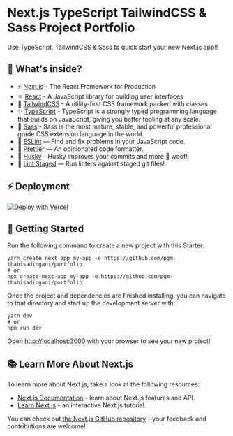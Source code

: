 # Next.js TypeScript TailwindCSS & Sass Project Portfolio

Use TypeScript, TailwindCSS & Sass to quick start your new Next.js app!!

## 🧐 What's inside?

- ⚡️ [Next.js](https://nextjs.org/) - The React Framework for Production
- ⚛️ [React](https://reactjs.org/) - A JavaScript library for building user interfaces
- 🧁 [TailwindCSS](https://tailwindcss.com/) - A utility-first CSS framework packed with classes
- ✨ [TypeScript](https://www.typescriptlang.org/) - TypeScript is a strongly typed programming language that builds on JavaScript, giving you better tooling at any scale.
- 🎉 [Sass](https://sass-lang.com/) - Sass is the most mature, stable, and powerful professional grade CSS extension language in the world.
- 📏 [ESLint](https://eslint.org/) — Find and fix problems in your JavaScript code.
- 🦋 [Prettier](https://prettier.io/) — An opinionated code formatter.
- 🐶 [Husky](https://github.com/typicode/husky) - Husky improves your commits and more 🐶 woof!
- 🐶 [Lint Staged](https://github.com/okonet/lint-staged) — Run linters against staged git files!

## ⚡️ Deployment

[![Deploy with Vercel](https://vercel.com/button)](https://vercel.com/new)

## 🚀 Getting Started

Run the following command to create a new project with this Starter:

```
yarn create next-app my-app -e https://github.com/pgm-thabisadingani/portfolio
# or
npx create-next-app my-app -e https://github.com/pgm-thabisadingani/portfolio
```

Once the project and dependencies are finished installing, you can navigate to that directory and start up the development server with:

```
yarn dev
# or
npm run dev
```

Open [http://localhost:3000](http://localhost:3000) with your browser to see your new project!

## 📚 Learn More About Next.js

To learn more about Next.js, take a look at the following resources:

- [Next.js Documentation](https://nextjs.org/docs) - learn about Next.js features and API.
- [Learn Next.js](https://nextjs.org/learn) - an interactive Next.js tutorial.

You can check out [the Next.js GitHub repository](https://github.com/vercel/next.js/) - your feedback and contributions are welcome!
